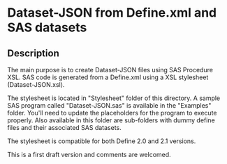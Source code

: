 # Dataset-JSON from Define.xml and SAS datasets

## Description

The main purpose is to create Dataset-JSON files using SAS Procedure XSL. SAS code is generated from a Define.xml using a XSL stylesheet (Dataset-JSON.xsl).

The stylesheet is located in "Stylesheet" folder of this directory. A sample SAS program called "Dataset-JSON.sas" is available in the "Examples" folder. You'll need to update the placeholders <Your path> for the program to execute properly. Also available in this folder are sub-folders with dummy define files and their associated SAS datasets.

The stylesheet is compatible for both Define 2.0 and 2.1 versions.

This is a first draft version and comments are welcomed.
